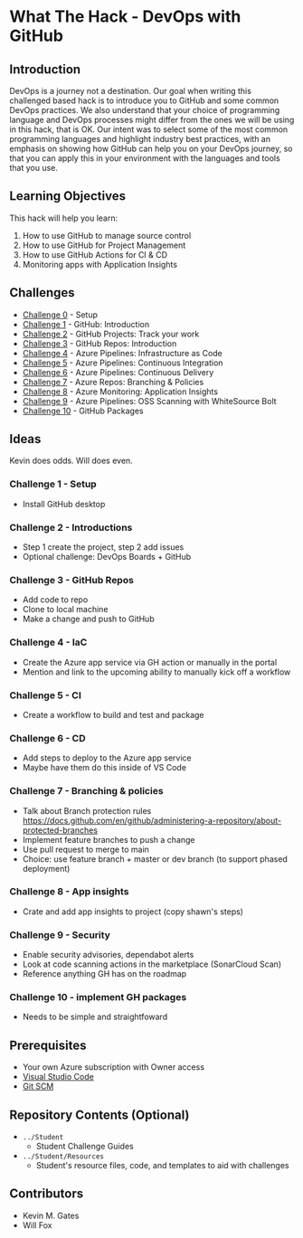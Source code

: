 # What The Hack - DevOps with GitHub

## Introduction
DevOps is a journey not a destination. Our goal when writing this challenged based hack is to introduce you to GitHub and some common DevOps practices. We also understand that your choice of programming language and DevOps processes might differ from the ones we will be using in this hack, that is OK. Our intent was to select some of the most common programming languages and highlight industry best practices, with an emphasis on showing how GitHub can help you on your DevOps journey, so that you can apply this in your environment with the languages and tools that you use.

## Learning Objectives

This hack will help you learn:

1. How to use GitHub to manage source control
1. How to use GitHub for Project Management
1. How to use GitHub Actions for CI & CD
1. Monitoring apps with Application Insights

## Challenges
 - [Challenge 0](./Student/challenge00.md) - Setup
 - [Challenge 1](./Student/challenge01.md) - GitHub: Introduction
 - [Challenge 2](./Student/challenge02.md) - GitHub Projects: Track your work
 - [Challenge 3](./Student/challenge03.md) - GitHub Repos: Introduction
 - [Challenge 4](./Student/challenge04.md) - Azure Pipelines: Infrastructure as Code
 - [Challenge 5](./Student/challenge05.md) - Azure Pipelines: Continuous Integration
 - [Challenge 6](./Student/challenge06.md) - Azure Pipelines: Continuous Delivery
 - [Challenge 7](./Student/challenge07.md) - Azure Repos: Branching & Policies
 - [Challenge 8](./Student/challenge08.md) - Azure Monitoring: Application Insights 
 - [Challenge 9](./Student/challenge09.md) - Azure Pipelines: OSS Scanning with WhiteSource Bolt
 - [Challenge 10](./Student/challenge09.md) - GitHub Packages

## Ideas
Kevin does odds. Will does even.

### Challenge 1 - Setup
- Install GitHub desktop

### Challenge 2 - Introductions
- Step 1 create the project, step 2 add issues
- Optional challenge: DevOps Boards + GitHub

### Challenge 3 - GitHub Repos
- Add code to repo
- Clone to local machine
- Make a change and push to GitHub

### Challenge 4 - IaC
- Create the Azure app service via GH action or manually in the portal
- Mention and link to the upcoming ability to manually kick off a workflow

### Challenge 5 - CI
- Create a workflow to build and test and package

### Challenge 6 - CD
- Add steps to deploy to the Azure app service
- Maybe have them do this inside of VS Code 

### Challenge 7 - Branching & policies
- Talk about Branch protection rules https://docs.github.com/en/github/administering-a-repository/about-protected-branches
- Implement feature branches to push a change 
- Use pull request to merge to main
- Choice: use feature branch + master or dev branch (to support phased deployment)

### Challenge 8 - App insights
- Crate and add app insights to project (copy shawn's steps)

### Challenge 9 - Security
- Enable security advisories, dependabot alerts
- Look at code scanning actions in the marketplace (SonarCloud Scan)
- Reference anything GH has on the roadmap

### Challenge 10 - implement GH packages
- Needs to be simple and straightfoward

## Prerequisites
- Your own Azure subscription with Owner access
- [Visual Studio Code](https://code.visualstudio.com)
- [Git SCM](https://git-scm.com/download)

## Repository Contents (Optional)
- `../Student`
  - Student Challenge Guides
- `../Student/Resources`
  - Student's resource files, code, and templates to aid with challenges

## Contributors
- Kevin M. Gates
- Will Fox